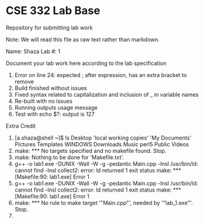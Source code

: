 # CSE 332 Lab Base
Repository for submitting lab work

Note: We will read this file as raw text rather than markdown.

Name: Shaza
Lab #: 1

Document your lab work here according to the lab specification

1. Error on line 24: expected ; after expression, has an extra bracket to remove
2. Build finished without issues
3. Fixed syntax related to capitalization and inclusion of _ in variable names
4. Re-built with no issues
5. Running outputs usage message
6. Test with echo $?: output is 127

Extra Credit

1. [a.shaza@shell ~]$ ls
   Desktop    'local working copies'  'My Documents'   Pictures   Templates   WINDOWS
   Downloads   Music                   perl5           Public     Videos
2. make: *** No targets specified and no makefile found.  Stop.
3. make: Nothing to be done for 'Makefile.txt'.
4. g++ -o lab1.exe -DUNIX   -Wall -W -g -pedantic Main.cpp -lnsl
   /usr/bin/ld: cannot find -lnsl
   collect2: error: ld returned 1 exit status
   make: *** [Makefile:90: lab1.exe] Error 1
5. g++ -o lab1.exe -DUNIX   -Wall -W -g -pedantic Main.cpp -lnsl
   /usr/bin/ld: cannot find -lnsl
   collect2: error: ld returned 1 exit status
   make: *** [Makefile:90: lab1.exe] Error 1
6. make: *** No rule to make target '"Main.cpp"', needed by '"lab_1.exe"'.  Stop.
7. 